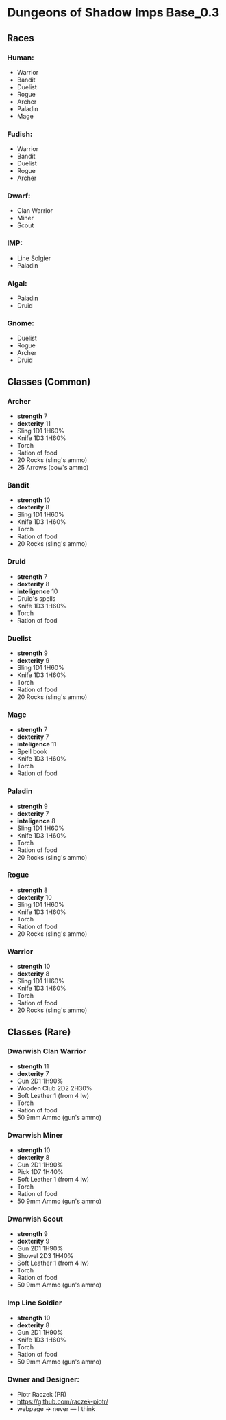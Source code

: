 # Dungeons of Shadow Imps Base_0.3
## Races
### Human:
-  Warrior
-  Bandit
-  Duelist
-  Rogue
-  Archer
-  Paladin
-  Mage

### Fudish:
-  Warrior
-  Bandit
-  Duelist
-  Rogue
-  Archer

### Dwarf:
-  Clan Warrior
-  Miner
-  Scout

### IMP:
-  Line Solgier
-  Paladin

### Algal:
-  Paladin
-  Druid

### Gnome:
-  Duelist
-  Rogue
-  Archer
-  Druid

## Classes (Common)
### Archer
-  **strength** 7
-  **dexterity** 11
-  Sling 1D1 1H60%
-  Knife 1D3 1H60%
-  Torch
-  Ration of food
-  20 Rocks (sling's ammo)
-  25 Arrows (bow's ammo)
### Bandit
-  **strength** 10
-  **dexterity** 8
-  Sling 1D1 1H60%
-  Knife 1D3 1H60%
-  Torch
-  Ration of food
-  20 Rocks (sling's ammo)
### Druid
-  **strength** 7
-  **dexterity** 8
-  **inteligence** 10
-  Druid's spells
-  Knife 1D3 1H60%
-  Torch
-  Ration of food
### Duelist
-  **strength** 9
-  **dexterity** 9
-  Sling 1D1 1H60%
-  Knife 1D3 1H60%
-  Torch
-  Ration of food
-  20 Rocks (sling's ammo)
### Mage
-  **strength** 7
-  **dexterity** 7
-  **inteligence** 11
-  Spell book
-  Knife 1D3 1H60%
-  Torch
-  Ration of food
### Paladin
-  **strength** 9
-  **dexterity** 7
-  **inteligence** 8
-  Sling 1D1 1H60%
-  Knife 1D3 1H60%
-  Torch
-  Ration of food
-  20 Rocks (sling's ammo)
### Rogue
-  **strength** 8
-  **dexterity** 10
-  Sling 1D1 1H60%
-  Knife 1D3 1H60%
-  Torch
-  Ration of food
-  20 Rocks (sling's ammo)
### Warrior
-  **strength** 10
-  **dexterity** 8
-  Sling 1D1 1H60%
-  Knife 1D3 1H60%
-  Torch
-  Ration of food
-  20 Rocks (sling's ammo)

## Classes (Rare)
### Dwarwish Clan Warrior
-  **strength** 11
-  **dexterity** 7
-  Gun 2D1 1H90%
-  Wooden Club 2D2 2H30%
-  Soft Leather 1 (from 4 lw)
-  Torch
-  Ration of food
-  50 9mm Ammo (gun's ammo)
### Dwarwish Miner
-  **strength** 10
-  **dexterity** 8
-  Gun 2D1 1H90%
-  Pick 1D7 1H40%
-  Soft Leather 1 (from 4 lw)
-  Torch
-  Ration of food
-  50 9mm Ammo (gun's ammo)
### Dwarwish Scout
-  **strength** 9
-  **dexterity** 9
-  Gun 2D1 1H90%
-  Showel 2D3 1H40%
-  Soft Leather 1 (from 4 lw)
-  Torch
-  Ration of food
-  50 9mm Ammo (gun's ammo)
### Imp Line Soldier
-  **strength** 10
-  **dexterity** 8
-  Gun 2D1 1H90%
-  Knife 1D3 1H60%
-  Torch
-  Ration of food
-  50 9mm Ammo (gun's ammo)

### Owner and Designer:
-  Piotr Raczek (PR)
-  https://github.com/raczek-piotr/
-  webpage → never — I think
